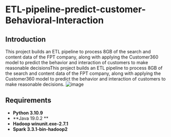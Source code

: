 # ETL-pipeline-predict-customer-Behavioral-Interaction

## Introduction
This project builds an ETL pipeline to process 8GB of the search and content data of the FPT company, along with applying the Customer360 model to predict the behavior and interaction of customers to make reasonable decisionsThis project builds an ETL pipeline to process 8GB of the search and content data of the FPT company, along with applying the Customer360 model to predict the behavior and interaction of customers to make reasonable decisions.
![image](https://user-images.githubusercontent.com/101572443/233165702-c875b46c-cacb-4abf-b568-a10145b93782.png)




## Requirements
* **Python 3.10.9**
* **Java 19.0.2 **
* **Hadoop winunit.exe-2.7.1**
* **Spark 3.3.1-bin-hadoop2**
